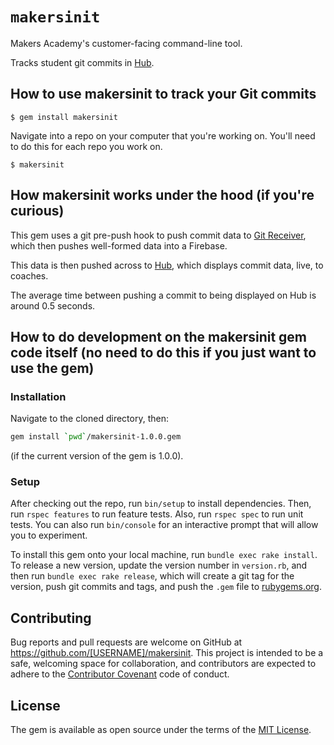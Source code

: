 # `makersinit`

Makers Academy's customer-facing command-line tool. 

Tracks student git commits in [Hub](http://github.com/makersacademy/hub).

## How to use makersinit to track your Git commits

    $ gem install makersinit

Navigate into a repo on your computer that you're working on.  You'll need to do this for each repo you work on.

    $ makersinit
    
## How makersinit works under the hood (if you're curious)

This gem uses a git pre-push hook to push commit data to [Git Receiver](http://github.com/makersacademy/git_receiver), which then pushes well-formed data into a Firebase.

This data is then pushed across to [Hub](http://github.com/makersacademy/hub), which displays commit data, live, to coaches.

The average time between pushing a commit to being displayed on Hub is around 0.5 seconds.

## How to do development on the makersinit gem code itself (no need to do this if you just want to use the gem)

### Installation

Navigate to the cloned directory, then:

```sh
gem install `pwd`/makersinit-1.0.0.gem
```

(if the current version of the gem is 1.0.0).

### Setup

After checking out the repo, run `bin/setup` to install dependencies. Then, run `rspec features` to run feature tests. Also, run `rspec spec` to run unit tests. You can also run `bin/console` for an interactive prompt that will allow you to experiment.

To install this gem onto your local machine, run `bundle exec rake install`. To release a new version, update the version number in `version.rb`, and then run `bundle exec rake release`, which will create a git tag for the version, push git commits and tags, and push the `.gem` file to [rubygems.org](https://rubygems.org).

## Contributing

Bug reports and pull requests are welcome on GitHub at https://github.com/[USERNAME]/makersinit. This project is intended to be a safe, welcoming space for collaboration, and contributors are expected to adhere to the [Contributor Covenant](http://contributor-covenant.org) code of conduct.

## License

The gem is available as open source under the terms of the [MIT License](http://opensource.org/licenses/MIT).

